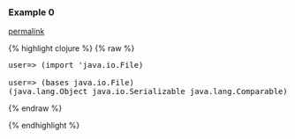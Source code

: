 ### Example 0
[permalink](#example-0)

{% highlight clojure %}
{% raw %}
<pre>user=> (import 'java.io.File)

user=> (bases java.io.File)
(java.lang.Object java.io.Serializable java.lang.Comparable)</pre>{% endraw %}
{% endhighlight %}


